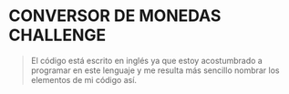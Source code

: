 # CONVERSOR DE MONEDAS CHALLENGE

> El código está escrito en inglés ya que estoy acostumbrado a programar en este lenguaje y me resulta más sencillo nombrar los elementos de mi código así.

